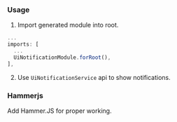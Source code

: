 ### Usage

1. Import generated module into root.

```typescript
...
imports: [
  ...
  UiNotificationModule.forRoot(),
],
```

2. Use `UiNotificationService` api to show notifications.


### Hammerjs

Add Hammer.JS for proper working.
